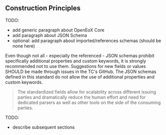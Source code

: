 ## Construction Principles

TODO:

- add generic paragraph about OpenEoX Core
- add paragraph about JSON Schema
- optional: add paragraph about imported/references schemas (should be none here)

Even though not all - especially the referenced - JSON schemas prohibit specifically additional properties and custom keywords,
it is strongly recommended not to use them.
Suggestions for new fields or values SHOULD be made through issues in the TC's GitHub.
The JSON schemas defined in this standard do not allow the use of additional properties and custom keywords.

> The standardized fields allow for scalability across different issuing parties and dramatically reduce the human effort and
> need for dedicated parsers as well as other tools on the side of the consuming parties.

TODO:

- describe subsequent sections
